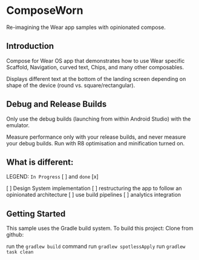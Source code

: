 ComposeWorn
===================================
Re-imagining the Wear app samples with opinionated compose.

Introduction
------------

Compose for Wear OS app that demonstrates how to use Wear specific Scaffold, Navigation,
curved text, Chips, and many other composables.

Displays different text at the bottom of the landing screen depending on shape of the device
(round vs. square/rectangular).

Debug and Release Builds
------------------------

Only use the debug builds (launching from within Android Studio) with the emulator.

Measure performance only with your release builds, and never measure your debug builds. 
Run with R8 optimisation and minification turned on.

What is different:
-----------
LEGEND:
`In Progress` [ ] and `done` [x]

[ ] Design System implementation
[ ] restructuring the app to follow an opinionated architecture
[ ] use build pipelines 
[ ] analytics integration

Getting Started
---------------

This sample uses the Gradle build system. To build this project:
Clone from github:

run the `gradlew build` command 
run `gradlew spotlessApply`
run `gradlew task clean`

